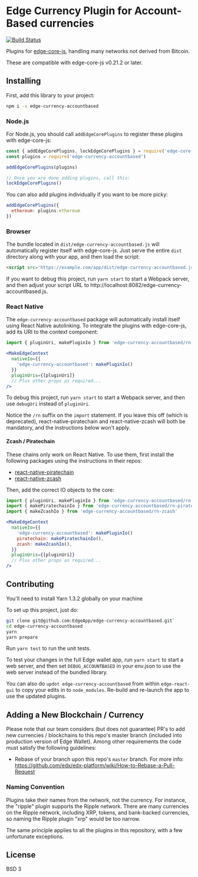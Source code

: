 # Edge Currency Plugin for Account-Based currencies

[![Build Status](https://app.travis-ci.com/EdgeApp/edge-currency-accountbased.svg?branch=master)](https://app.travis-ci.com/EdgeApp/edge-currency-accountbased)

Plugins for [edge-core-js](https://github.com/EdgeApp/edge-core-js), handling many networks not derived from Bitcoin.

These are compatible with edge-core-js v0.21.2 or later.

## Installing

First, add this library to your project:

```sh
npm i -s edge-currency-accountbased
```

### Node.js

For Node.js, you should call `addEdgeCorePlugins` to register these plugins with edge-core-js:

```js
const { addEdgeCorePlugins, lockEdgeCorePlugins } = require('edge-core-js')
const plugins = require('edge-currency-accountbased')

addEdgeCorePlugins(plugins)

// Once you are done adding plugins, call this:
lockEdgeCorePlugins()
```

You can also add plugins individually if you want to be more picky:

```js
addEdgeCorePlugins({
  ethereum: plugins.ethereum
})
```

### Browser

The bundle located in `dist/edge-currency-accountbased.js` will automatically register itself with edge-core-js. Just serve the entire `dist` directory along with your app, and then load the script:

```html
<script src='https://example.com/app/dist/edge-currency-accountbased.js'>
```

If you want to debug this project, run `yarn start` to start a Webpack server,
and then adjust your script URL to http://localhost:8082/edge-currency-accountbased.js.

### React Native

The `edge-currency-accountbased` package will automatically install itself using React Native autolinking. To integrate the plugins with edge-core-js, add its URI to the context component:

```jsx
import { pluginUri, makePluginIo } from 'edge-currency-accountbased/rn'

<MakeEdgeContext
  nativeIo={{
    'edge-currency-accountbased': makePluginIo()
  }}
  pluginUris={[pluginUri]}
  // Plus other props as required...
/>
```

To debug this project, run `yarn start` to start a Webpack server, and then use `debugUri` instead of `pluginUri`.

Notice the `/rn` suffix on the `import` statement. If you leave this off (which is deprecated), react-native-piratechain and react-native-zcash will both be mandatory, and the instructions below won't apply.

#### Zcash / Piratechain

These chains only work on React Native. To use them, first install the following packages using the instructions in their repos:

- [react-native-piratechain](https://www.npmjs.com/package/react-native-piratechain)
- [react-native-zcash](https://www.npmjs.com/package/react-native-zcash)

Then, add the correct IO objects to the core:

```jsx
import { pluginUri, makePluginIo } from 'edge-currency-accountbased/rn'
import { makePiratechainIo } from 'edge-currency-accountbased/rn-piratechain'
import { makeZcashIo } from 'edge-currency-accountbased/rn-zcash'

<MakeEdgeContext
  nativeIo={{
    'edge-currency-accountbased': makePluginIo()
    piratechain: makePiratechainIo(),
    zcash: makeZcashIo(),
  }}
  pluginUris={[pluginUri]}
  // Plus other props as required...
/>
```

## Contributing

You'll need to install Yarn 1.3.2 globally on your machine

To set up this project, just do:

```sh
git clone git@github.com:EdgeApp/edge-currency-accountbased.git`
cd edge-currency-accountbased
yarn
yarn prepare
```

Run `yarn test` to run the unit tests.

To test your changes in the full Edge wallet app, run `yarn start` to start a web server, and then set `DEBUG_ACCOUNTBASED` in your env.json to use the web server instead of the bundled library.

You can also do `updot edge-currency-accountbased` from within `edge-react-gui` to copy your edits in to `node_modules`. Re-build and re-launch the app to use the updated plugins.

## Adding a New Blockchain / Currency

Please note that our team considers (but does not guarantee) PR's to add new currencies / blockchains to this repo's master branch (included into production version of Edge Wallet). Among other requirements the code must satisfy the following guidelines:

- Rebase of your branch upon this repo's `master` branch. For more info:
  https://github.com/edx/edx-platform/wiki/How-to-Rebase-a-Pull-Request

### Naming Convention

Plugins take their names from the network, not the currency. For instance, the "ripple" plugin supports the Ripple network. There are many currencies on the Ripple network, including XRP, tokens, and bank-backed currencies, so naming the Ripple plugin "xrp" would be too narrow.

The same principle applies to all the plugins in this repository, with a few unfortunate exceptions.

## License

BSD 3

